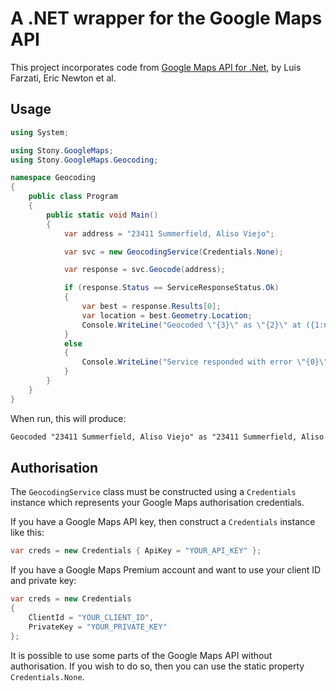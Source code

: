 # A .NET wrapper for the Google Maps API

This project incorporates code from [Google Maps API for .Net](https://github.com/ericnewton76/gmaps-api-net), by Luis Farzati, Eric Newton et al.


## Usage

```c#
using System;

using Stony.GoogleMaps;
using Stony.GoogleMaps.Geocoding;

namespace Geocoding
{
    public class Program
    {
		public static void Main()
		{
			var address = "23411 Summerfield, Aliso Viejo";

			var svc = new GeocodingService(Credentials.None);

			var response = svc.Geocode(address);

			if (response.Status == ServiceResponseStatus.Ok)
			{
				var best = response.Results[0];
				var location = best.Geometry.Location;
				Console.WriteLine("Geocoded \"{3}\" as \"{2}\" at ({1:n4}, {0:n4})", location.Latitude, location.Longitude, best.FormattedAddress, address);
			}
			else
			{
				Console.WriteLine("Service responded with error \"{0}\"", response.Status);
			}
		}
    }
}
```

When run, this will produce:

```txt
Geocoded "23411 Summerfield, Aliso Viejo" as "23411 Summerfield, Aliso Viejo, CA 92656, USA" at (-117.7207, 33.5772)
```

## Authorisation

The `GeocodingService` class must be constructed using a `Credentials` instance which represents your Google Maps authorisation credentials.

If you have a Google Maps API key, then construct a `Credentials` instance like this:

```c#
var creds = new Credentials { ApiKey = "YOUR_API_KEY" };
```

If you have a Google Maps Premium account and want to use your client ID and private key:

```c#
var creds = new Credentials
{
	ClientId = "YOUR_CLIENT_ID",
	PrivateKey = "YOUR_PRIVATE_KEY"
};
```

It is possible to use some parts of the Google Maps API without authorisation. If you wish to do so, then you can use the static property `Credentials.None`.
